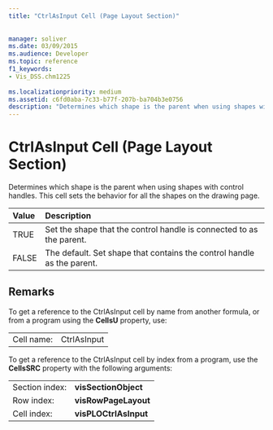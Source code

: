```yaml
---
title: "CtrlAsInput Cell (Page Layout Section)"
 
 
manager: soliver
ms.date: 03/09/2015
ms.audience: Developer
ms.topic: reference
f1_keywords:
- Vis_DSS.chm1225
 
ms.localizationpriority: medium
ms.assetid: c6fd0aba-7c33-b77f-207b-ba704b3e0756
description: "Determines which shape is the parent when using shapes with control handles. This cell sets the behavior for all the shapes on the drawing page."
---
```


# CtrlAsInput Cell (Page Layout Section)

Determines which shape is the parent when using shapes with control handles. This cell sets the behavior for all the shapes on the drawing page.
  
|**Value**|**Description**|
|:-----|:-----|
| TRUE  <br/> | Set the shape that the control handle is connected to as the parent. |
| FALSE  <br/> | The default. Set shape that contains the control handle as the parent. |
   
## Remarks

To get a reference to the CtrlAsInput cell by name from another formula, or from a program using the **CellsU** property, use: 
  
|||
|:-----|:-----|
| Cell name:  <br/> | CtrlAsInput  <br/> |
   
To get a reference to the CtrlAsInput cell by index from a program, use the **CellsSRC** property with the following arguments: 
  
|||
|:-----|:-----|
| Section index:  <br/> |**visSectionObject** <br/> |
| Row index:  <br/> |**visRowPageLayout** <br/> |
| Cell index:  <br/> |**visPLOCtrlAsInput** <br/> |
   

